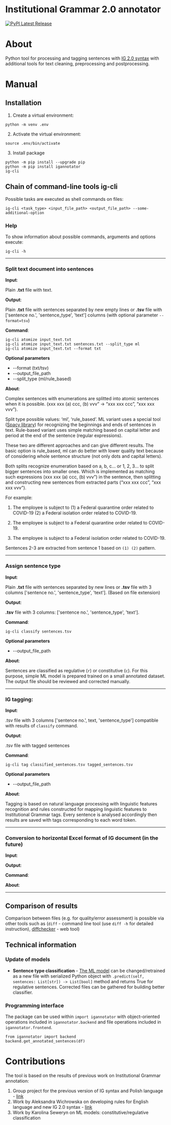# Institutional Grammar 2.0 annotator
[![PyPI Latest Release](https://img.shields.io/pypi/v/igannotator.svg)](https://pypi.org/project/igannotator/)

# About
Python tool for processing and tagging sentences with [IG 2.0 syntax](https://arxiv.org/abs/2008.08937) with additional tools for text cleaning, preprocessing and postprocessing. 


# Manual

## Installation

1. Create a virtual environment:

```
python -m venv .env
```
2. Activate the virtual environment:
```
source .env/bin/activate
```

3. Install package
```  
python -m pip install --upgrade pip
python -m pip install igannotator
ig-cli
```


## Chain of command-line tools **ig-cli**

Possible tasks are executed as shell commands on files:

```
ig-cli <task_type> <input_file_path> <output_file_path> --some-additional-option
```

### Help
To show information about possible commands, arguments and options execute:
```
ig-cli -h
```

----------------------------------------------------------

### Split text document into sentences

**Input**:

Plain **.txt** file with text.

**Output**:
	
Plain **.txt** file with sentences separated by new empty lines or **.tsv** file with ['sentence no.', 'sentence_type', 'text'] columns
(with optional parameter `--format=tsv`)

**Command**:
```
ig-cli atomize input_text.txt
ig-cli atomize input_text.txt sentences.txt --split_type ml
ig-cli atomize input_text.txt --format txt
```

**Optional parameters**

* --format (txt/tsv)
* --output_file_path 
* --split_type (ml/rule_based)

**About**:

Complex sentences with enumerations are splitted into atomic sentences when it is possible. (xxx xxx (a) ccc, (b) vvv” -> “xxx xxx ccc”, “xxx xxx vvv”).

Split type possible values: ‘ml’, ‘rule_based’. ML variant uses  a special tool ([Spacy library](https://spacy.io)) for recognizing the beginnings and ends of sentences in text. Rule-based variant uses simple matching based on capital letter and period at the end of the sentence (regular expressions). 

These two are different approaches and can give different results. The basic option is rule_based, ml can do better with lower quality text because of considering whole sentence structure (not only dots and capital letters).

Both splits recognize enumeration based on a, b, c… or 1, 2, 3… to split bigger sentences into smaller ones. Which is implemented as matching such expressions (xxx xxx (a) ccc, (b) vvv”) in the sentence, then splitting and constructing new sentences from extracted parts (“xxx xxx ccc”, “xxx xxx vvv”). 

For example:

 1. The employee is subject to  (1) a Federal quarantine order related to COVID-19 (2) a Federal isolation order related to COVID-19.

 2. The employee is subject to a Federal quarantine order related to COVID-19.

 3. The employee is subject to a Federal isolation order related to COVID-19.

Sentences 2-3 are extracted from sentence 1 based on `(1) (2)` pattern.


----------------------------------------------------------

### Assign sentence type
**Input**:

Plain **.txt** file with sentences separated by new lines or **.tsv** file with 3 columns ['sentence no.', 'sentence_type', 'text']. (Based on file extension)

**Output**:

**.tsv** file with 3 columns: ['sentence no.', 'sentence_type', 'text'].

**Command**:
```
ig-cli classify sentences.tsv
```

**Optional parameters**

* --output_file_path 

**About**:

Sentences are classified as regulative (`r`) or constitutive (`c`). For this purpose, simple ML model is prepared trained on a small annotated dataset. The output file should be reviewed and corrected manually.


----------------------------------------------------------

### IG tagging:
**Input**:

.tsv file with 3 columns ['sentence no.', text, 'sentence_type'] compatible with results of `classify` command.

**Output**:

.tsv file with tagged sentences

**Command**:
```
ig-cli tag classified_sentences.tsv tagged_sentences.tsv
```

**Optional parameters**

* --output_file_path 


**About**:

Tagging is based on natural language processing with linguistic features recognition
and rules constructed for mapping linguistic features to Institutional Grammar tags.
Every sentence is analysed accordingly then results are saved with tags corresponding to each word token.

----------------------------------------------------------

### Conversion to horizontal Excel format of IG document  (in the future)
**Input**:
>
**Output**:
>
**Command**:
>	
**About**:	

----------------------------------------------------------
	
## Comparison of results
Comparison between files (e.g. for quality/error assessment) is possible via other tools such as (`diff` - command line tool (use `diff -h` for detailed instruction), [diffchecker](https://www.diffchecker.com) - web tool)

## Technical information

### Update of models
* **Sentence type classification** - [The ML model](https://github.com/institutional-grammar-pl/policydemic-annotator/blob/master/igannotator/sentence_type_classifier.joblib) can be changed/retrained as a new file with serialized Python object with `.predict(self, sentences: List[str]) -> List[bool]` method and returns True for regulative sentences. Corrected files can be gathered for building better classifier.

### Programming interface

The package can be used within `import igannotator` with object-oriented operations included in `igannotator.backend` and file operations included in `igannotator.frontend`. 
```
from igannotator import backend
backend.get_annotated_sentences(df)
```


# Contributions

The tool is based on the results of previous work on Institutional Grammar annotation:
1. Group project for the previous version of IG syntax and Polish language - [link](https://github.com/rzepinskip/ig-annotator) 
2. Work by Aleksandra Wichrowska on developing rules for English language and new IG 2.0 syntax - [link](https://github.com/airi314/annotator/tree/master)
3. Work by Karolina Seweryn on ML models: constitutive/regulative classification